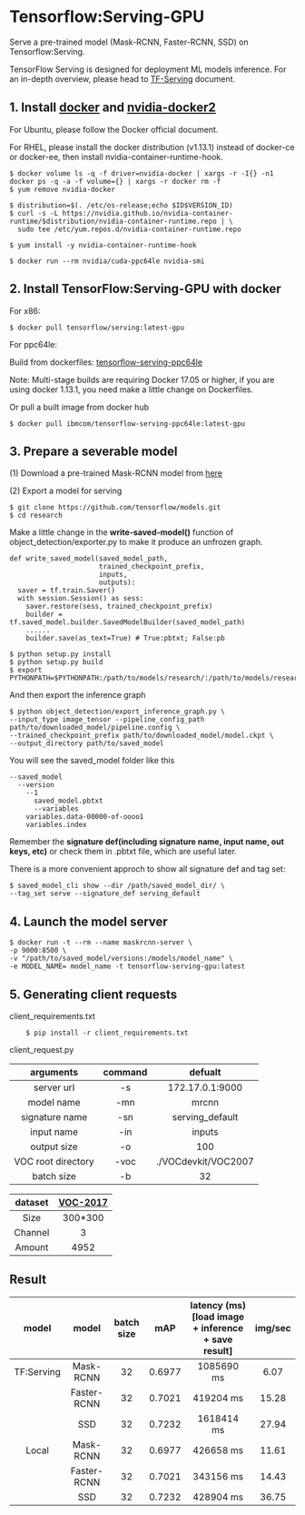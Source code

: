 # Tensorflow:Serving-GPU
Serve a pre-trained model (Mask-RCNN, Faster-RCNN, SSD) on Tensorflow:Serving.

TensorFlow Serving is designed for deployment ML models inference. For an in-depth overview, please head to [TF-Serving](https://www.tensorflow.org/tfx/guide/serving) document.


## 1. Install [docker](https://docs.docker.com/install/) and [nvidia-docker2]()

For Ubuntu, please follow the Docker official document.

For RHEL, please install the docker distribution (v1.13.1) instead of docker-ce or docker-ee, then install nvidia-container-runtime-hook.

~~~
$ docker volume ls -q -f driver=nvidia-docker | xargs -r -I{} -n1 docker ps -q -a -f volume={} | xargs -r docker rm -f
$ yum remove nvidia-docker

$ distribution=$(. /etc/os-release;echo $ID$VERSION_ID)
$ curl -s -L https://nvidia.github.io/nvidia-container-runtime/$distribution/nvidia-container-runtime.repo | \
  sudo tee /etc/yum.repos.d/nvidia-container-runtime.repo

$ yum install -y nvidia-container-runtime-hook

$ docker run --rm nvidia/cuda-ppc64le nvidia-smi
~~~


## 2. Install TensorFlow:Serving-GPU with docker

For x86:

	$ docker pull tensorflow/serving:latest-gpu

For ppc64le:

Build from dockerfiles: [tensorflow-serving-ppc64le](https://github.com/ppc64le/build-scripts/tree/master/tensorflow-serving/Dockerfiles)

Note: Multi-stage builds are requiring Docker 17.05 or higher, if you are using docker 1.13.1, you need make a little change on Dockerfiles.

Or pull a built image from docker hub

	$ docker pull ibmcom/tensorflow-serving-ppc64le:latest-gpu

## 3. Prepare a severable model

(1) Download a pre-trained Mask-RCNN model from [here](https://github.com/tensorflow/models/blob/master/research/object_detection/g3doc/detection_model_zoo.md)

(2) Export a model for serving

	$ git clone https://github.com/tensorflow/models.git
 	$ cd research
  
Make a little change in the **write-saved-model()** function of object_detection/exporter.py to make it produce an unfrozen graph.

~~~
def write_saved_model(saved_model_path,
                      trained_checkpoint_prefix,
                      inputs,
                      outputs):
  saver = tf.train.Saver()
  with session.Session() as sess:
    saver.restore(sess, trained_checkpoint_prefix)
    builder = tf.saved_model.builder.SavedModelBuilder(saved_model_path)
	......
    builder.save(as_text=True) # True:pbtxt; False:pb
~~~
  
	$ python setup.py install
	$ python setup.py build
	$ export PYTHONPATH=$PYTHONPATH:/path/to/models/research/:/path/to/models/research/slim
	
And then export the inference graph
	
	$ python object_detection/export_inference_graph.py \
	--input_type image_tensor --pipeline_config_path path/to/downloaded_model/pipeline.config \
	--trained_checkpoint_prefix path/to/downloaded_model/model.ckpt \
	--output_directory path/to/saved_model
	
You will see the saved_model folder like this

~~~
--saved_model
  --version
    --1
      saved_model.pbtxt
      --variables
	variables.data-00000-of-oooo1
	variables.index
~~~

Remember the **signature def(including signature name, input name, out keys, etc)** or check them in .pbtxt file, which are useful later.

There is a more convenient approch to show all signature def and tag set:

	$ saved_model_cli show --dir /path/saved_model_dir/ \
	--tag_set serve --signature_def serving_default 

## 4. Launch the model server 

	$ docker run -t --rm --name maskrcnn-server \
	-p 9000:8500 \
	-v "/path/to/saved_model/versions:/models/model_name" \
	-e MODEL_NAME= model_name -t tensorflow-serving-gpu:latest

	
## 5. Generating client requests


client_requirements.txt

~~~
	$ pip install -r client_requirements.txt
~~~

client_request.py

| arguments | command | defualt|
| :----:  | :----: |:----: |
| server url | -s | 172.17.0.1:9000|
| model name    | -mn | mrcnn| 
| signature name| -sn | serving_default |
| input name | -in | inputs |
| output size | -o | 100 |
| VOC root directory | -voc | ./VOCdevkit/VOC2007 |
| batch size | -b | 32 |

| dataset | [VOC-2017](http://host.robots.ox.ac.uk/pascal/VOC/voc2007/VOCtest_06-Nov-2007.tar) |
| :----:  | :----: |
| Size | 300*300 |
| Channel    | 3 |
| Amount | 4952 |

## Result

| model | model | batch size |mAP |latency (ms) [load image + inference + save result] | img/sec |
| :----:  | :----: | :----: |:----: |:----: | :----: | 
| TF:Serving | Mask-RCNN    | 32 | 0.6977 | 1085690 ms| 6.07 | 
| | Faster-RCNN   | 32 | 0.7021 | 419204 ms| 15.28 |
| | SSD   | 32 | 0.7232 | 1618414 ms | 27.94 |
| Local | Mask-RCNN    | 32 | 0.6977 | 426658 ms | 11.61| 
| | Faster-RCNN   | 32 | 0.7021 | 343156 ms| 14.43|
| | SSD   | 32 | 0.7232 | 428904 ms | 36.75 |
